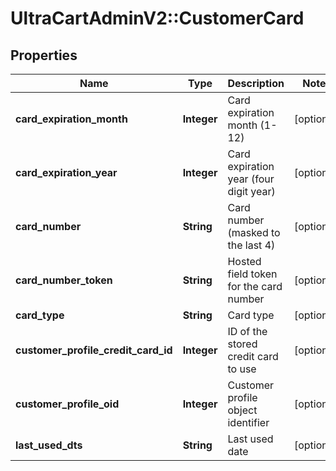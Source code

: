 # UltraCartAdminV2::CustomerCard

## Properties
Name | Type | Description | Notes
------------ | ------------- | ------------- | -------------
**card_expiration_month** | **Integer** | Card expiration month (1-12) | [optional] 
**card_expiration_year** | **Integer** | Card expiration year (four digit year) | [optional] 
**card_number** | **String** | Card number (masked to the last 4) | [optional] 
**card_number_token** | **String** | Hosted field token for the card number | [optional] 
**card_type** | **String** | Card type | [optional] 
**customer_profile_credit_card_id** | **Integer** | ID of the stored credit card to use | [optional] 
**customer_profile_oid** | **Integer** | Customer profile object identifier | [optional] 
**last_used_dts** | **String** | Last used date | [optional] 


